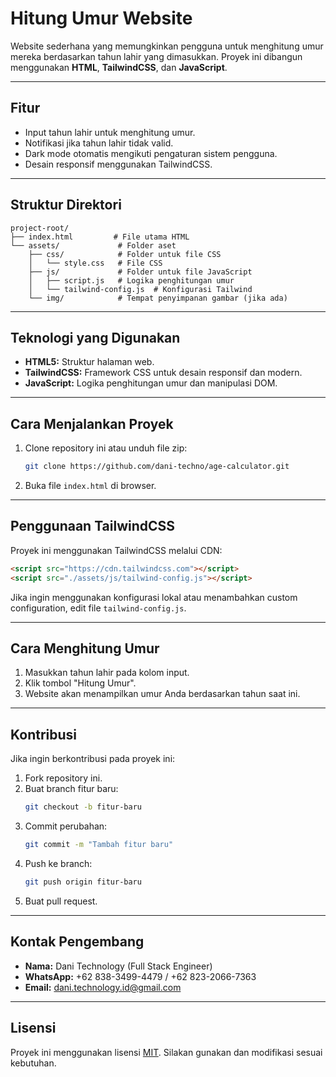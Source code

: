 # **Hitung Umur Website**

Website sederhana yang memungkinkan pengguna untuk menghitung umur mereka berdasarkan tahun lahir yang dimasukkan. Proyek ini dibangun menggunakan **HTML**, **TailwindCSS**, dan **JavaScript**.

---

## **Fitur**
- Input tahun lahir untuk menghitung umur.
- Notifikasi jika tahun lahir tidak valid.
- Dark mode otomatis mengikuti pengaturan sistem pengguna.
- Desain responsif menggunakan TailwindCSS.

---

## **Struktur Direktori**
```
project-root/
├── index.html         # File utama HTML
└── assets/             # Folder aset
    ├── css/            # Folder untuk file CSS
    │   └── style.css   # File CSS
    ├── js/             # Folder untuk file JavaScript
    │   ├── script.js   # Logika penghitungan umur
    │   └── tailwind-config.js  # Konfigurasi Tailwind
    └── img/            # Tempat penyimpanan gambar (jika ada)
```

---

## **Teknologi yang Digunakan**
- **HTML5:** Struktur halaman web.
- **TailwindCSS:** Framework CSS untuk desain responsif dan modern.
- **JavaScript:** Logika penghitungan umur dan manipulasi DOM.

---

## **Cara Menjalankan Proyek**
1. Clone repository ini atau unduh file zip:
   ```bash
   git clone https://github.com/dani-techno/age-calculator.git
   ```
2. Buka file `index.html` di browser.

---

## **Penggunaan TailwindCSS**
Proyek ini menggunakan TailwindCSS melalui CDN:
```html
<script src="https://cdn.tailwindcss.com"></script>
<script src="./assets/js/tailwind-config.js"></script>
```

Jika ingin menggunakan konfigurasi lokal atau menambahkan custom configuration, edit file `tailwind-config.js`.

---

## **Cara Menghitung Umur**
1. Masukkan tahun lahir pada kolom input.
2. Klik tombol "Hitung Umur".
3. Website akan menampilkan umur Anda berdasarkan tahun saat ini.

---

## **Kontribusi**
Jika ingin berkontribusi pada proyek ini:
1. Fork repository ini.
2. Buat branch fitur baru:
   ```bash
   git checkout -b fitur-baru
   ```
3. Commit perubahan:
   ```bash
   git commit -m "Tambah fitur baru"
   ```
4. Push ke branch:
   ```bash
   git push origin fitur-baru
   ```
5. Buat pull request.

---

## **Kontak Pengembang**
- **Nama:** Dani Technology (Full Stack Engineer)  
- **WhatsApp:** +62 838-3499-4479 / +62 823-2066-7363  
- **Email:** [dani.technology.id@gmail.com](mailto:dani.technology.id@gmail.com)  

---

## **Lisensi**
Proyek ini menggunakan lisensi [MIT](LICENSE.txt). Silakan gunakan dan modifikasi sesuai kebutuhan.
